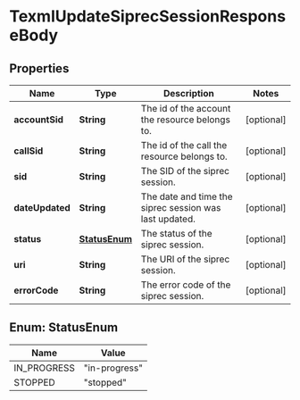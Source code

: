 

# TexmlUpdateSiprecSessionResponseBody


## Properties

| Name | Type | Description | Notes |
|------------ | ------------- | ------------- | -------------|
|**accountSid** | **String** | The id of the account the resource belongs to. |  [optional] |
|**callSid** | **String** | The id of the call the resource belongs to. |  [optional] |
|**sid** | **String** | The SID of the siprec session. |  [optional] |
|**dateUpdated** | **String** | The date and time the siprec session was last updated. |  [optional] |
|**status** | [**StatusEnum**](#StatusEnum) | The status of the siprec session. |  [optional] |
|**uri** | **String** | The URI of the siprec session. |  [optional] |
|**errorCode** | **String** | The error code of the siprec session. |  [optional] |



## Enum: StatusEnum

| Name | Value |
|---- | -----|
| IN_PROGRESS | &quot;in-progress&quot; |
| STOPPED | &quot;stopped&quot; |



